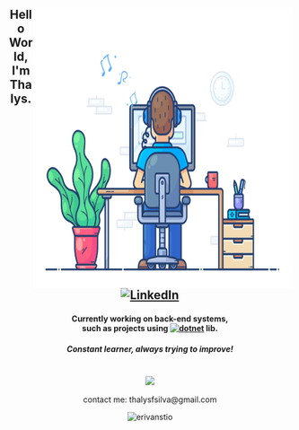  <h2><img src="https://raw.githubusercontent.com/SupianIDz/SupianIDz/main/coding.gif" width="460" height="500" title="code" align="right" >
  
  <h2 align="center">Hello World, I'm Thalys.
  <p align="center">
  <a href="https://www.linkedin.com/in/thalysfabrizio" target="_blank" rel="noreferrer noopener"><img src="https://img.shields.io/badge/LinkedIn-0a66c2?style=for-the-badge&logo=linkedin&logoColor=fff" alt="LinkedIn" /></a>
  </p>
<p align="center">
  <h4 align="center">Currently working on back-end systems,<br />such as projects using <a href="https://dotnet.microsoft.com/"><img
      src="https://avatars.githubusercontent.com/u/9141961?s=200&v=4&logo=.net&logoColor=61DAFB" width="30"
      alt="dotnet" /></a> lib.</h4>
  <h5 align="center">Constant learner, always trying to improve!<br /><br /></h5>

  <p align="center">
    <a href='https://github.com/anuraghazra/github-readme-stats'>
      <img src="https://github-readme-stats.vercel.app/api/top-langs/?username=thalysfabrizio&layout=compact&theme=gruvbox"
        style="max-width:100;" width="300"> </a>

  <p align="center"> contact me: thalysfsilva@gmail.com<p>
    <p align="center"> <img src="https://komarev.com/ghpvc/?username=erivanstdio&label=Views&color=0a66c2&style=flat" alt="erivanstio" /> </p>
    
</h2>

